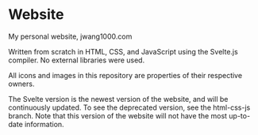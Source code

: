 # Website
My personal website, jwang1000.com

Written from scratch in HTML, CSS, and JavaScript using the Svelte.js compiler. No external libraries were used.

All icons and images in this repository are properties of their respective owners.

The Svelte version is the newest version of the website, and will be continuously updated. To see the deprecated version, see the html-css-js branch. Note that this version of the website will not have the most up-to-date information.
